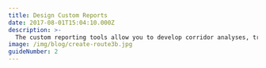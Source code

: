 ```yaml
---
title: Design Custom Reports
date: 2017-08-01T15:04:10.000Z
description: >-
  The custom reporting tools allow you to develop corridor analyses, trend reports, post project analyses and more. 
image: /img/blog/create-route3b.jpg
guideNumber: 2
---
```





